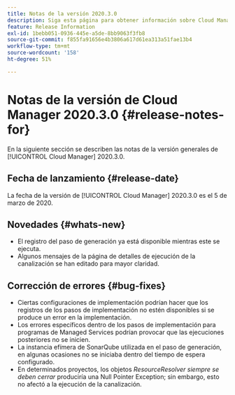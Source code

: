 ```yaml
---
title: Notas de la versión 2020.3.0
description: Siga esta página para obtener información sobre Cloud Manager 2020.3.0
feature: Release Information
exl-id: 1bebb051-0936-445e-a5de-8bb9063f3fb8
source-git-commit: f855fa91656e4b3806a617d61ea313a51fae13b4
workflow-type: tm+mt
source-wordcount: '158'
ht-degree: 51%

---
```


# Notas de la versión de Cloud Manager 2020.3.0 {#release-notes-for}

En la siguiente sección se describen las notas de la versión generales de [!UICONTROL Cloud Manager] 2020.3.0.

## Fecha de lanzamiento {#release-date}

La fecha de la versión de [!UICONTROL Cloud Manager] 2020.3.0 es el 5 de marzo de 2020.

## Novedades {#whats-new}

* El registro del paso de generación ya está disponible mientras este se ejecuta.
* Algunos mensajes de la página de detalles de ejecución de la canalización se han editado para mayor claridad.

## Corrección de errores {#bug-fixes}

* Ciertas configuraciones de implementación podrían hacer que los registros de los pasos de implementación no estén disponibles si se produce un error en la implementación.
* Los errores específicos dentro de los pasos de implementación para programas de Managed Services podrían provocar que las ejecuciones posteriores no se inicien.
* La instancia efímera de SonarQube utilizada en el paso de generación, en algunas ocasiones no se iniciaba dentro del tiempo de espera configurado.
* En determinados proyectos, los objetos *ResourceResolver siempre se deben cerrar* produciría una Null Pointer Exception; sin embargo, esto no afectó a la ejecución de la canalización.
